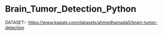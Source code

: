 # Brain_Tumor_Detection_Python
DATASET:- https://www.kaggle.com/datasets/ahmedhamada0/brain-tumor-detection
